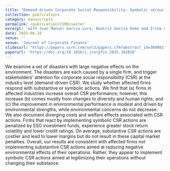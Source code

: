 ```yaml
---
title: "Demand-driven Corporate Social Responsibility: Symbolic versus Substantive Change after Environmental Disasters"
collection: publications
category: manuscripts
permalink: /publication/CSRDisaster
excerpt: 'with Juan Manuel Garcia-Lara, Beatriz Garcia Osma and Irina Gazizova'
date: 2025-06-18
venue: ''
venue: 'Journal of Corporate Finance'
slidesurl: 'https://papers.ssrn.com/sol3/papers.cfm?abstract_id=3898817' 
paperurl: 'https://doi.org/10.1016/j.jcorpfin.2025.102816'
---
```


We examine a set of disasters with large negative effects on the environment. The disasters are each caused by a single firm, and trigger stakeholders’ attention for corporate social responsibility (CSR) at the industry level (demand-driven CSR). We study whether affected firms respond with substantive or symbolic actions. We find that (a) firms in affected industries increase overall CSR performance; however, this increase (b) comes mostly from changes to diversity and human rights; and (c) the improvement in environmental performance is modest and driven by environmental strengths, while environmental concerns do not decrease. We also document diverging costs and welfare effects associated with CSR actions. Firms that react by implementing symbolic CSR actions are penalized by ESG investment funds, experience greater stock return volatility and lower credit ratings. On average, substantive CSR actions are costlier and lead to lower margins but do not result in these capital market penalties. Overall, our results are consistent with affected firms not implementing substantive CSR actions aimed at reducing negative environmental effects of their operations. Rather, they appear to implement symbolic CSR actions aimed at legitimizing their operations without changing their substance.

